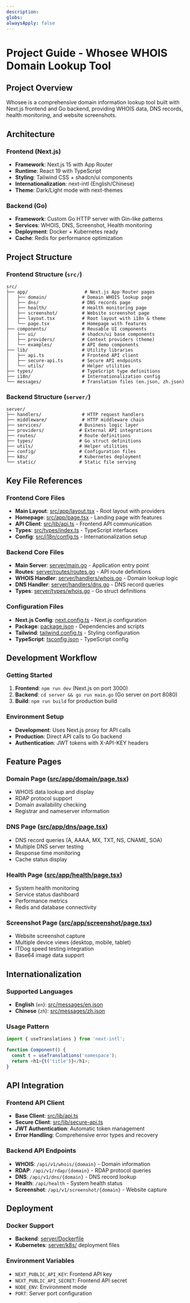 ```yaml
---
description: 
globs: 
alwaysApply: false
---
```

# Project Guide - Whosee WHOIS Domain Lookup Tool

## Project Overview

Whosee is a comprehensive domain information lookup tool built with Next.js frontend and Go backend, providing WHOIS data, DNS records, health monitoring, and website screenshots.

## Architecture

### Frontend (Next.js)
- **Framework**: Next.js 15 with App Router
- **Runtime**: React 19 with TypeScript
- **Styling**: Tailwind CSS + shadcn/ui components
- **Internationalization**: next-intl (English/Chinese)
- **Theme**: Dark/Light mode with next-themes

### Backend (Go)
- **Framework**: Custom Go HTTP server with Gin-like patterns
- **Services**: WHOIS, DNS, Screenshot, Health monitoring
- **Deployment**: Docker + Kubernetes ready
- **Cache**: Redis for performance optimization

## Project Structure

### Frontend Structure (`src/`)
```
src/
├── app/                     # Next.js App Router pages
│   ├── domain/             # Domain WHOIS lookup page
│   ├── dns/                # DNS records page  
│   ├── health/             # Health monitoring page
│   ├── screenshot/         # Website screenshot page
│   ├── layout.tsx          # Root layout with i18n & theme
│   └── page.tsx            # Homepage with features
├── components/             # Reusable UI components
│   ├── ui/                 # shadcn/ui base components
│   ├── providers/          # Context providers (theme)
│   └── examples/           # API demo components
├── lib/                    # Utility libraries
│   ├── api.ts              # Frontend API client
│   ├── secure-api.ts       # Secure API endpoints
│   └── utils/              # Helper utilities
├── types/                  # TypeScript type definitions
├── i18n/                   # Internationalization config
└── messages/               # Translation files (en.json, zh.json)
```

### Backend Structure (`server/`)
```
server/
├── handlers/               # HTTP request handlers
├── middleware/             # HTTP middleware chain  
├── services/              # Business logic layer
├── providers/             # External API integrations
├── routes/                # Route definitions
├── types/                 # Go struct definitions
├── utils/                 # Helper utilities
├── config/                # Configuration files
├── k8s/                   # Kubernetes deployment
└── static/                # Static file serving
```

## Key File References

### Frontend Core Files
- **Main Layout**: [src/app/layout.tsx](mdc:src/app/layout.tsx) - Root layout with providers
- **Homepage**: [src/app/page.tsx](mdc:src/app/page.tsx) - Landing page with features
- **API Client**: [src/lib/api.ts](mdc:src/lib/api.ts) - Frontend API communication
- **Types**: [src/types/index.ts](mdc:src/types/index.ts) - TypeScript interfaces
- **Config**: [src/i18n/config.ts](mdc:src/i18n/config.ts) - Internationalization setup

### Backend Core Files  
- **Main Server**: [server/main.go](mdc:server/main.go) - Application entry point
- **Routes**: [server/routes/routes.go](mdc:server/routes/routes.go) - API route definitions
- **WHOIS Handler**: [server/handlers/whois.go](mdc:server/handlers/whois.go) - Domain lookup logic
- **DNS Handler**: [server/handlers/dns.go](mdc:server/handlers/dns.go) - DNS record queries
- **Types**: [server/types/whois.go](mdc:server/types/whois.go) - Go struct definitions

### Configuration Files
- **Next.js Config**: [next.config.ts](mdc:next.config.ts) - Next.js configuration
- **Package**: [package.json](mdc:package.json) - Dependencies and scripts
- **Tailwind**: [tailwind.config.ts](mdc:tailwind.config.ts) - Styling configuration
- **TypeScript**: [tsconfig.json](mdc:tsconfig.json) - TypeScript config

## Development Workflow

### Getting Started
1. **Frontend**: `npm run dev` (Next.js on port 3000)
2. **Backend**: `cd server && go run main.go` (Go server on port 8080)
3. **Build**: `npm run build` for production build

### Environment Setup
- **Development**: Uses Next.js proxy for API calls
- **Production**: Direct API calls to Go backend
- **Authentication**: JWT tokens with X-API-KEY headers

## Feature Pages

### Domain Page ([src/app/domain/page.tsx](mdc:src/app/domain/page.tsx))
- WHOIS data lookup and display
- RDAP protocol support
- Domain availability checking
- Registrar and nameserver information

### DNS Page ([src/app/dns/page.tsx](mdc:src/app/dns/page.tsx))  
- DNS record queries (A, AAAA, MX, TXT, NS, CNAME, SOA)
- Multiple DNS server testing
- Response time monitoring
- Cache status display

### Health Page ([src/app/health/page.tsx](mdc:src/app/health/page.tsx))
- System health monitoring
- Service status dashboard
- Performance metrics
- Redis and database connectivity

### Screenshot Page ([src/app/screenshot/page.tsx](mdc:src/app/screenshot/page.tsx))
- Website screenshot capture
- Multiple device views (desktop, mobile, tablet)
- ITDog speed testing integration
- Base64 image data support

## Internationalization

### Supported Languages
- **English** (`en`): [src/messages/en.json](mdc:src/messages/en.json)
- **Chinese** (`zh`): [src/messages/zh.json](mdc:src/messages/zh.json)

### Usage Pattern
```typescript
import { useTranslations } from 'next-intl';

function Component() {
  const t = useTranslations('namespace');
  return <h1>{t('title')}</h1>;
}
```

## API Integration

### Frontend API Client
- **Base Client**: [src/lib/api.ts](mdc:src/lib/api.ts)
- **Secure Client**: [src/lib/secure-api.ts](mdc:src/lib/secure-api.ts)
- **JWT Authentication**: Automatic token management
- **Error Handling**: Comprehensive error types and recovery

### Backend API Endpoints
- **WHOIS**: `/api/v1/whois/{domain}` - Domain information
- **RDAP**: `/api/v1/rdap/{domain}` - RDAP protocol queries  
- **DNS**: `/api/v1/dns/{domain}` - DNS record lookup
- **Health**: `/api/health` - System health status
- **Screenshot**: `/api/v1/screenshot/{domain}` - Website capture

## Deployment

### Docker Support
- **Backend**: [server/Dockerfile](mdc:server/Dockerfile)
- **Kubernetes**: [server/k8s/](mdc:server/k8s) deployment files

### Environment Variables
- `NEXT_PUBLIC_API_KEY`: Frontend API key
- `NEXT_PUBLIC_API_SECRET`: Frontend API secret  
- `NODE_ENV`: Environment mode
- `PORT`: Server port configuration